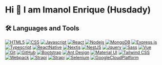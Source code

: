 # Hi 👋 I am Imanol Enrique (Husdady) 

## 🛠️ Languages and Tools

[![HTML5](https://img.shields.io/badge/-HTML-e43c04?style=flat&logo=html5&logoColor=white)](https://devdocs.io/html/)
[![CSS](https://img.shields.io/badge/-CSS-264de4?style=flat&logo=css3)](https://devdocs.io/css/)
[![Javascript](https://img.shields.io/badge/-JavaScript-20201A?style=flat&logo=javascript)](https://devdocs.io/javascript/)
[![React](https://img.shields.io/badge/-React-11324D?style=flat&logo=react)](https://es.reactjs.org/)
[![Nodejs](https://img.shields.io/badge/-Nodejs-303030?style=flat&logo=node.js)](https://nodejs.org/es/)
[![MongoDB](https://img.shields.io/badge/-MongoDB-144A0C?style=flat&logo=mongodb)](https://www.mongodb.com/)
[![Express.js](https://img.shields.io/badge/-Express-20201A?style=flat&logo=express)](https://expressjs.com/)
[![Typescript](https://img.shields.io/badge/-Typescript-083960?style=flat&logo=typescript)](https://devdocs.io/typescript/)
[![ReactNative](https://img.shields.io/badge/-React%20Native-0B1963?style=flat&logo=react&logoColor=F06898)](https://reactnative.dev/)
[![Nextjs](https://img.shields.io/badge/-Nextjs-ECECEC?style=flat&logo=next.js&logoColor=black)](https://nextjs.org/)
[![NestJS](https://img.shields.io/badge/-NestJS-690B21?style=flat&logo=nestjs&logoColor=ea2845)](https://nestjs.com/)
[![Jquery](https://img.shields.io/badge/-Jquery-0769ad?style=flat&logo=jquery)](https://devdocs.io/javascript/)
[![Sass](https://img.shields.io/badge/-Sass-880A49?style=flat&logo=sass)](https://devdocs.io/sass/)
[![Vue](https://img.shields.io/badge/-Vue-374F44?style=flat&logo=vue.js)](https://vuejs.org/)
[![Git](https://img.shields.io/badge/-Git-20201A?style=flat&logo=git)](https://git-scm.com/)
[![GitHub](https://img.shields.io/badge/-GitHub-20201A?style=flat&logo=github)](https://github.com/)
[![Bootstrap](https://img.shields.io/badge/-Bootstrap-370E74?style=flat&logo=bootstrap)](https://getbootstrap.com/)
[![Ant Design](https://img.shields.io/badge/-AntDesign-20201A?style=flat-square&logo=ant-design)](https://ant.design/)
[![Material UI](https://img.shields.io/badge/-Material%20UI-black?style=flat&logo=mui)](https://mui.com/)
[![Tailwind CSS](https://img.shields.io/badge/-Tailwind%20CSS-black?style=flat-square&logo=tailwind-css)](https://tailwindcss.com/)
[![Webpack](https://img.shields.io/badge/-Webpack-black?style=flat-square&logo=webpack)](https://webpack.js.org/)
[![Strapi](https://img.shields.io/badge/-Strapi-365EA0?style=flat&logo=strapi)](https://cloud.google.com/?hl=es)
[![Strapi](https://img.shields.io/badge/-Strapi-365EA0?style=flat&logo=graphql)](https://cloud.google.com/?hl=es)
[![Selenium](https://img.shields.io/badge/-Strapi-365EA0?style=flat&logo=selenium)](https://cloud.google.com/?hl=es)
[![GoogleCloudPlatform](https://img.shields.io/badge/-Google_Cloud_Platform-365EA0?style=flat&logo=GoogleCloud)](https://cloud.google.com/?hl=es)